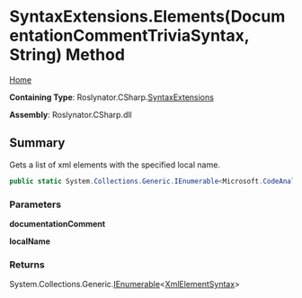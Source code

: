 # SyntaxExtensions\.Elements\(DocumentationCommentTriviaSyntax, String\) Method

[Home](../../../../README.md)

**Containing Type**: Roslynator\.CSharp\.[SyntaxExtensions](../README.md)

**Assembly**: Roslynator\.CSharp\.dll

## Summary

Gets a list of xml elements with the specified local name\.

```csharp
public static System.Collections.Generic.IEnumerable<Microsoft.CodeAnalysis.CSharp.Syntax.XmlElementSyntax> Elements(this Microsoft.CodeAnalysis.CSharp.Syntax.DocumentationCommentTriviaSyntax documentationComment, string localName)
```

### Parameters

**documentationComment**

**localName**

### Returns

System\.Collections\.Generic\.[IEnumerable](https://docs.microsoft.com/en-us/dotnet/api/system.collections.generic.ienumerable-1)\<[XmlElementSyntax](https://docs.microsoft.com/en-us/dotnet/api/microsoft.codeanalysis.csharp.syntax.xmlelementsyntax)>

